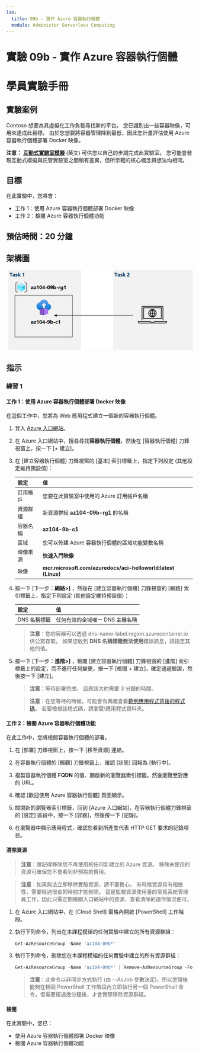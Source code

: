 ```yaml
---
lab:
  title: 09b - 實作 Azure 容器執行個體
  module: Administer Serverless Computing
---
```


# <a name="lab-09b---implement-azure-container-instances"></a>實驗 09b - 實作 Azure 容器執行個體
# <a name="student-lab-manual"></a>學員實驗手冊

## <a name="lab-scenario"></a>實驗案例

Contoso 想要為其虛擬化工作負載尋找新的平台。 您已識別出一些容器映像，可用來達成此目標。 由於您想要將容器管理降到最低，因此您計畫評估使用 Azure 容器執行個體部署 Docker 映像。

**注意：** **[互動式實驗室模擬](https://mslabs.cloudguides.com/guides/AZ-104%20Exam%20Guide%20-%20Microsoft%20Azure%20Administrator%20Exercise%2014)** (英文) 可供您以自己的步調完成此實驗室。 您可能會發現互動式模擬與託管實驗室之間稍有差異，但所示範的核心概念與想法均相同。 

## <a name="objectives"></a>目標

在此實驗中，您將會：

- 工作 1：使用 Azure 容器執行個體部署 Docker 映像
- 工作 2：檢閱 Azure 容器執行個體功能

## <a name="estimated-timing-20-minutes"></a>預估時間：20 分鐘

## <a name="architecture-diagram"></a>架構圖

![image](../media/lab09b.png)

## <a name="instructions"></a>指示

### <a name="exercise-1"></a>練習 1

#### <a name="task-1-deploy-a-docker-image-by-using-the-azure-container-instance"></a>工作 1：使用 Azure 容器執行個體部署 Docker 映像

在這個工作中，您將為 Web 應用程式建立一個新的容器執行個體。

1. 登入 [Azure 入口網站](https://portal.azure.com)。

1. 在 Azure 入口網站中，搜尋尋找**容器執行個體**，然後在 [容器執行個體] 刀鋒視窗上，按一下 [+ 建立]。

1. 在 [建立容器執行個體] 刀鋒視窗的 [基本] 索引標籤上，指定下列設定 (其他設定維持預設值)：

    | 設定 | 值 |
    | ---- | ---- |
    | 訂用帳戶 | 您要在此實驗室中使用的 Azure 訂用帳戶名稱 |
    | 資源群組 | 新資源群組 **az104-09b-rg1** 的名稱 |
    | 容器名稱 | **az104-9b-c1** |
    | 區域 | 您可以佈建 Azure 容器執行個體的區域功能變數名稱 |
    | 映像來源 | **快速入門映像** |
    | 映像 | **mcr.microsoft.com/azuredocs/aci-helloworld:latest (Linux)** |

1. 按一下 [下一步：**網路>]** ，然後在 [建立容器執行個體] 刀鋒視窗的 [網路] 索引標籤上，指定下列設定 (其他設定維持預設值)：

    | 設定 | 值 |
    | --- | --- |
    | DNS 名稱標籤 | 任何有效的全域唯一 DNS 主機名稱 |

    >**注意**：您的容器可以透過 dns-name-label.region.azurecontainer.io 供公眾存取。 如果您收到 **DNS 名稱標籤無法使用**錯誤訊息，請指定其他的值。

1. 按一下 [下一步：**進階>]** ，檢閱 [建立容器執行個體] 刀鋒視窗的 [進階] 索引標籤上的設定，而不進行任何變更，按一下 [檢閱 + 建立]，確定通過驗證，然後按一下 [建立]。

    >**注意**：等待部署完成。 這應該大約需要 3 分鐘的時間。

    >**注意**：在您等待的時候，可能會有興趣查看[範例應用程式背後的程式碼](https://github.com/Azure-Samples/aci-helloworld)。 若要檢視該程式碼，請瀏覽\\應用程式資料夾。

#### <a name="task-2-review-the-functionality-of-the-azure-container-instance"></a>工作 2：檢閱 Azure 容器執行個體功能

在此工作中，您將檢閱容器執行個體的部署。

1. 在 [部署] 刀鋒視窗上，按一下 [移至資源] 連結。

1. 在容器執行個體的 [概觀] 刀鋒視窗上，確認 [狀態] 回報為 [執行中]。

1. 複製容器執行個體 **FQDN** 的值、開啟新的瀏覽器索引標籤，然後瀏覽至對應的 URL。

1. 確認 [歡迎使用 Azure 容器執行個體] 頁面顯示。

1. 關閉新的瀏覽器索引標籤，回到 [Azure 入口網站]，在容器執行個體刀鋒視窗的 [設定] 區段中，按一下 [容器]，然後按一下 [記錄]。

1. 在瀏覽器中顯示應用程式，確認您看到所產生代表 HTTP GET 要求的記錄項目。

#### <a name="clean-up-resources"></a>清除資源

>**注意**：請記得移除您不再使用的任何新建立的 Azure 資源。 移除未使用的資源可確保您不會看到非預期的費用。

>**注意**：如果無法立即移除實驗資源，請不要擔心。 有時候資源具有相依性，需要經過很長的時間才能刪除。 這是監視資源使用量的常見系統管理員工作，因此只需定期檢閱入口網站中的資源，查看清除的運作情況便可。 

1. 在 Azure 入口網站中，在 [Cloud Shell] 窗格內開啟 [PowerShell] 工作階段。

1. 執行下列命令，列出在本課程模組的任何實驗中建立的所有資源群組：

   ```powershell
   Get-AzResourceGroup -Name 'az104-09b*'
   ```

1. 執行下列命令，刪除您在本課程模組的任何實驗中建立的所有資源群組：

   ```powershell
   Get-AzResourceGroup -Name 'az104-09b*' | Remove-AzResourceGroup -Force -AsJob
   ```

    >**注意**：此命令以非同步方式執行 (由 --AsJob 參數決定)，所以您隨後能夠在相同 PowerShell 工作階段內立即執行另一個 PowerShell 命令，但需要經過幾分鐘後，才會實際移除資源群組。

#### <a name="review"></a>檢閱

在此實驗中，您已：

- 使用 Azure 容器執行個體部署 Docker 映像
- 檢閱 Azure 容器執行個體功能
